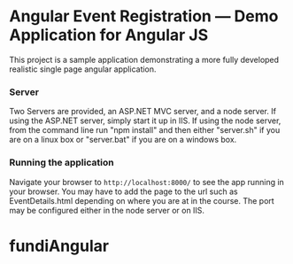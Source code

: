 # Angular Event Registration — Demo Application for Angular JS

This project is a sample application demonstrating a more fully developed realistic single page
angular application.

### Server

Two Servers are provided, an ASP.NET MVC server, and a node server. If using the ASP.NET server, simply start it up in IIS. If using the node server, from the command line run "npm install" and then either "server.sh" if you are on a linux box or "server.bat" if you are on a windows box.

### Running the application

Navigate your browser to `http://localhost:8000/` to see the app running in your browser. You may have to add the page to the url such as EventDetails.html depending on where you are at in the course. The port may be configured either in the node server or on IIS.


# fundiAngular
